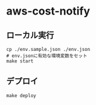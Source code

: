 # aws-cost-notify

## ローカル実行

```shell
cp ./env.sample.json ./env.json
# env.jsonに有効な環境変数をセット
make start
```

## デプロイ

```shell
make deploy
```
